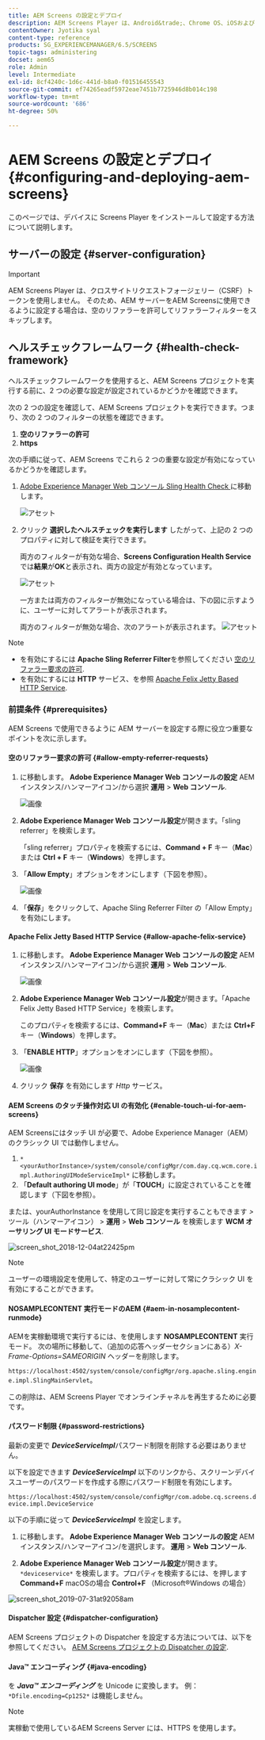 ```yaml
---
title: AEM Screens の設定とデプロイ
description: AEM Screens Player は、Android&trade;、Chrome OS、iOSおよび Windows で使用できます。 AEM Screensの設定とデプロイメントについて説明します。
contentOwner: Jyotika syal
content-type: reference
products: SG_EXPERIENCEMANAGER/6.5/SCREENS
topic-tags: administering
docset: aem65
role: Admin
level: Intermediate
exl-id: 8cf4240c-1d6c-441d-b8a0-f01516455543
source-git-commit: ef74265eadf5972eae7451b7725946d8b014c198
workflow-type: tm+mt
source-wordcount: '686'
ht-degree: 50%

---
```


# AEM Screens の設定とデプロイ {#configuring-and-deploying-aem-screens}

このページでは、デバイスに Screens Player をインストールして設定する方法について説明します。

## サーバーの設定 {#server-configuration}

>[!IMPORTANT]
>
>AEM Screens Player は、クロスサイトリクエストフォージェリー（CSRF）トークンを使用しません。 そのため、AEM サーバーをAEM Screensに使用できるように設定する場合は、空のリファラーを許可してリファラーフィルターをスキップします。

## ヘルスチェックフレームワーク {#health-check-framework}

ヘルスチェックフレームワークを使用すると、AEM Screens プロジェクトを実行する前に、2 つの必要な設定が設定されているかどうかを確認できます。

次の 2 つの設定を確認して、AEM Screens プロジェクトを実行できます。つまり、次の 2 つのフィルターの状態を確認できます。

1. **空のリファラーの許可**
2. **https**

次の手順に従って、AEM Screens でこれら 2 つの重要な設定が有効になっているかどうかを確認します。

1. [Adobe Experience Manager Web コンソール Sling Health Check ](http://localhost:4502/system/console/healthcheck?tags=screensconfigs&amp;overrideGlobalTimeout=)に移動します。

   ![アセット](assets/health-check1.png)


2. クリック **選択したヘルスチェックを実行します** したがって、上記の 2 つのプロパティに対して検証を実行できます。

   両方のフィルターが有効な場合、**Screens Configuration Health Service** では&#x200B;**結果**&#x200B;が&#x200B;**OK**&#x200B;と表示され、両方の設定が有効となっています。

   ![アセット](assets/health-check2.png)

   一方または両方のフィルターが無効になっている場合は、下の図に示すように、ユーザーに対してアラートが表示されます。

   両方のフィルターが無効な場合、次のアラートが表示されます。
   ![アセット](assets/health-check3.png)

>[!NOTE]
>
>* を有効にするには **Apache Sling Referrer Filter**&#x200B;を参照してください [空のリファラー要求の許可](/help/user-guide/configuring-screens-introduction.md#allow-empty-referrer-requests).
>* を有効にするには **HTTP** サービス、を参照 [Apache Felix Jetty Based HTTP Service](/help/user-guide/configuring-screens-introduction.md#allow-apache-felix-service).

### 前提条件 {#prerequisites}

AEM Screens で使用できるように AEM サーバーを設定する際に役立つ重要なポイントを次に示します。

#### 空のリファラー要求の許可 {#allow-empty-referrer-requests}

1. に移動します。 **Adobe Experience Manager Web コンソールの設定** AEM インスタンス/ハンマーアイコン/から選択 **運用** > **Web コンソール**.

   ![画像](assets/config/empty-ref1.png)

1. **Adobe Experience Manager Web コンソール設定**&#x200B;が開きます。「sling referrer」を検索します。

   「sling referrer」プロパティを検索するには、**Command + F** キー（**Mac**）または **Ctrl + F** キー（**Windows**）を押します。

1. 「**Allow Empty**」オプションをオンにします（下図を参照）。

   ![画像](assets/config/empty-ref2.png)

1. 「**保存**」をクリックして、Apache Sling Referrer Filter の「Allow Empty」を有効にします。


#### Apache Felix Jetty Based HTTP Service {#allow-apache-felix-service}

1. に移動します。 **Adobe Experience Manager Web コンソールの設定** AEM インスタンス/ハンマーアイコン/から選択 **運用** > **Web コンソール**.

   ![画像](assets/config/empty-ref1.png)

1. **Adobe Experience Manager Web コンソール設定**&#x200B;が開きます。「Apache Felix Jetty Based HTTP Service」を検索します。

   このプロパティを検索するには、**Command+F** キー（**Mac**）または **Ctrl+F** キー（**Windows**）を押します。

1. 「**ENABLE HTTP**」オプションをオンにします（下図を参照）。

   ![画像](assets/config/config-1.png)

1. クリック **保存** を有効にします *Http* サービス。

#### AEM Screens のタッチ操作対応 UI の有効化 {#enable-touch-ui-for-aem-screens}

AEM Screensにはタッチ UI が必要で、Adobe Experience Manager（AEM）のクラシック UI では動作しません。

1. `*<yourAuthorInstance>/system/console/configMgr/com.day.cq.wcm.core.impl.AuthoringUIModeServiceImpl*` に移動します。
1. 「**Default authoring UI mode**」が「**TOUCH**」に設定されていることを確認します（下図を参照）。

または、yourAuthorInstance を使用して同じ設定を実行することもできます *>* ツール（ハンマーアイコン） > **運用** > **Web コンソール** を検索します **WCM オーサリング UI モードサービス**.

![screen_shot_2018-12-04at22425pm](assets/screen_shot_2018-12-04at22425pm.png)

>[!NOTE]
>
>ユーザーの環境設定を使用して、特定のユーザーに対して常にクラシック UI を有効にすることができます。

#### NOSAMPLECONTENT 実行モードのAEM {#aem-in-nosamplecontent-runmode}

AEMを実稼動環境で実行するには、を使用します **NOSAMPLECONTENT** 実行モード。 次の場所に移動して、（追加の応答ヘッダーセクションにある）*X-Frame-Options=SAMEORIGIN* ヘッダーを削除します。

`https://localhost:4502/system/console/configMgr/org.apache.sling.engine.impl.SlingMainServlet`。

この削除は、AEM Screens Player でオンラインチャネルを再生するために必要です。

#### パスワード制限 {#password-restrictions}

最新の変更で ***DeviceServiceImpl***&#x200B;パスワード制限を削除する必要はありません。

以下を設定できます ***DeviceServiceImpl*** 以下のリンクから、スクリーンデバイスユーザーのパスワードを作成する際にパスワード制限を有効にします。

`https://localhost:4502/system/console/configMgr/com.adobe.cq.screens.device.impl.DeviceService`

以下の手順に従って ***DeviceServiceImpl*** を設定します。

1. に移動します。 **Adobe Experience Manager Web コンソールの設定** AEM インスタンス/ハンマーアイコン/を選択します。 **運用** > **Web コンソール**.

1. **Adobe Experience Manager Web コンソール設定**&#x200B;が開きます。`*deviceservice*` を検索します。プロパティを検索するには、を押します **Command+F** macOSの場合 **Control+F** （Microsoft®Windows の場合）

![screen_shot_2019-07-31at92058am](assets/screen_shot_2019-07-31at92058am.png)

#### Dispatcher 設定 {#dispatcher-configuration}

AEM Screens プロジェクトの Dispatcher を設定する方法については、以下を参照してください。 [AEM Screens プロジェクトの Dispatcher の設定](dispatcher-configurations-aem-screens.md).

#### Java™ エンコーディング {#java-encoding}

を ***Java™ エンコーディング*** を Unicode に変換します。 例： `*Dfile.encoding=Cp1252*` は機能しません。

>[!NOTE]
>
>実稼動で使用しているAEM Screens Server には、HTTPS を使用します。
